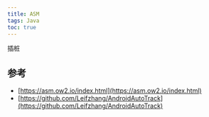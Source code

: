 ```yaml
---
title: ASM
tags: Java
toc: true
---
```



插桩





## 参考

- [https://asm.ow2.io/index.html](https://asm.ow2.io/index.html)
- [https://github.com/Leifzhang/AndroidAutoTrack](https://github.com/Leifzhang/AndroidAutoTrack)
